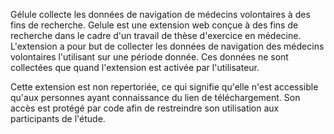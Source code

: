 Gélule collecte les données de navigation de médecins volontaires à des fins de recherche.
Gelule est une extension web conçue à des fins de recherche dans le cadre d'un travail de thèse d'exercice en médecine. L'extension a pour but de collecter les données de navigation des médecins volontaires l'utilisant sur une période donnée. Ces données ne sont collectées que quand l'extension est activée par l'utilisateur.

Cette extension est non repertoriée, ce qui signifie qu'elle n'est accessible qu'aux personnes ayant connaissance du lien de téléchargement. Son accès est protégé par code afin de restreindre son utilisation aux participants de l'étude.
